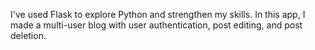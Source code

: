 I've used Flask to explore Python and strengthen my skills. In this app, I made a multi-user blog with user authentication, post editing, and post deletion.
